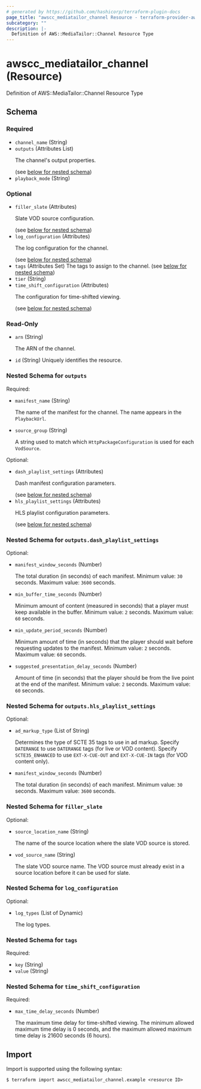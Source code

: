 ```yaml
---
# generated by https://github.com/hashicorp/terraform-plugin-docs
page_title: "awscc_mediatailor_channel Resource - terraform-provider-awscc"
subcategory: ""
description: |-
  Definition of AWS::MediaTailor::Channel Resource Type
---
```


# awscc_mediatailor_channel (Resource)

Definition of AWS::MediaTailor::Channel Resource Type



<!-- schema generated by tfplugindocs -->
## Schema

### Required

- `channel_name` (String)
- `outputs` (Attributes List) <p>The channel's output properties.</p> (see [below for nested schema](#nestedatt--outputs))
- `playback_mode` (String)

### Optional

- `filler_slate` (Attributes) <p>Slate VOD source configuration.</p> (see [below for nested schema](#nestedatt--filler_slate))
- `log_configuration` (Attributes) <p>The log configuration for the channel.</p> (see [below for nested schema](#nestedatt--log_configuration))
- `tags` (Attributes Set) The tags to assign to the channel. (see [below for nested schema](#nestedatt--tags))
- `tier` (String)
- `time_shift_configuration` (Attributes) <p>The configuration for time-shifted viewing.</p> (see [below for nested schema](#nestedatt--time_shift_configuration))

### Read-Only

- `arn` (String) <p>The ARN of the channel.</p>
- `id` (String) Uniquely identifies the resource.

<a id="nestedatt--outputs"></a>
### Nested Schema for `outputs`

Required:

- `manifest_name` (String) <p>The name of the manifest for the channel. The name appears in the <code>PlaybackUrl</code>.</p>
- `source_group` (String) <p>A string used to match which <code>HttpPackageConfiguration</code> is used for each <code>VodSource</code>.</p>

Optional:

- `dash_playlist_settings` (Attributes) <p>Dash manifest configuration parameters.</p> (see [below for nested schema](#nestedatt--outputs--dash_playlist_settings))
- `hls_playlist_settings` (Attributes) <p>HLS playlist configuration parameters.</p> (see [below for nested schema](#nestedatt--outputs--hls_playlist_settings))

<a id="nestedatt--outputs--dash_playlist_settings"></a>
### Nested Schema for `outputs.dash_playlist_settings`

Optional:

- `manifest_window_seconds` (Number) <p>The total duration (in seconds) of each manifest. Minimum value: <code>30</code> seconds. Maximum value: <code>3600</code> seconds.</p>
- `min_buffer_time_seconds` (Number) <p>Minimum amount of content (measured in seconds) that a player must keep available in the buffer. Minimum value: <code>2</code> seconds. Maximum value: <code>60</code> seconds.</p>
- `min_update_period_seconds` (Number) <p>Minimum amount of time (in seconds) that the player should wait before requesting updates to the manifest. Minimum value: <code>2</code> seconds. Maximum value: <code>60</code> seconds.</p>
- `suggested_presentation_delay_seconds` (Number) <p>Amount of time (in seconds) that the player should be from the live point at the end of the manifest. Minimum value: <code>2</code> seconds. Maximum value: <code>60</code> seconds.</p>


<a id="nestedatt--outputs--hls_playlist_settings"></a>
### Nested Schema for `outputs.hls_playlist_settings`

Optional:

- `ad_markup_type` (List of String) <p>Determines the type of SCTE 35 tags to use in ad markup. Specify <code>DATERANGE</code> to use <code>DATERANGE</code> tags (for live or VOD content). Specify <code>SCTE35_ENHANCED</code> to use <code>EXT-X-CUE-OUT</code> and <code>EXT-X-CUE-IN</code> tags (for VOD content only).</p>
- `manifest_window_seconds` (Number) <p>The total duration (in seconds) of each manifest. Minimum value: <code>30</code> seconds. Maximum value: <code>3600</code> seconds.</p>



<a id="nestedatt--filler_slate"></a>
### Nested Schema for `filler_slate`

Optional:

- `source_location_name` (String) <p>The name of the source location where the slate VOD source is stored.</p>
- `vod_source_name` (String) <p>The slate VOD source name. The VOD source must already exist in a source location before it can be used for slate.</p>


<a id="nestedatt--log_configuration"></a>
### Nested Schema for `log_configuration`

Optional:

- `log_types` (List of Dynamic) <p>The log types.</p>


<a id="nestedatt--tags"></a>
### Nested Schema for `tags`

Required:

- `key` (String)
- `value` (String)


<a id="nestedatt--time_shift_configuration"></a>
### Nested Schema for `time_shift_configuration`

Required:

- `max_time_delay_seconds` (Number) <p>The maximum time delay for time-shifted viewing. The minimum allowed maximum time delay is 0 seconds, and the maximum allowed maximum time delay is 21600 seconds (6 hours).</p>

## Import

Import is supported using the following syntax:

```shell
$ terraform import awscc_mediatailor_channel.example <resource ID>
```
